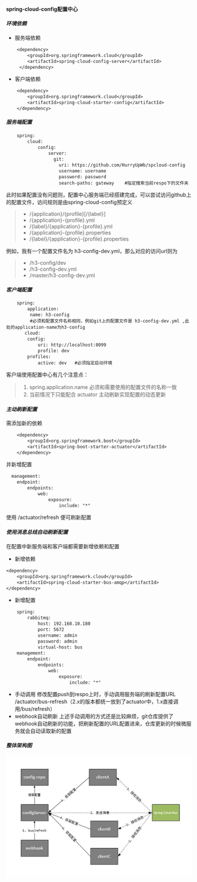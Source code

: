 #### spring-cloud-config配置中心

#### *环境依赖*

* 服务端依赖
 
```
    <dependency>    
        <groupId>org.springframework.cloud</groupId>
        <artifactId>spring-cloud-config-server</artifactId>
     </dependency>
```
* 客户端依赖
```
    <dependency>
        <groupId>org.springframework.cloud</groupId>
        <artifactId>spring-cloud-starter-config</artifactId>
    </dependency>
```
#### *服务端配置*
```
    spring:
        cloud:
            config:
                server: 
                  git:
                    uri: https://github.com/HurryUpWb/spcloud-config
                    username: username 
                    password: password
                    search-paths: gateway    #指定搜索当前respo下的文件夹
```
此时如果配置没有问题则，配置中心服务端已经搭建完成，可以尝试访问github上的配置文件，访问规则是由spring-cloud-config预定义
> * /{application}/{profile}[/{label}]
> * /{application}-{profile}.yml
> * /{label}/{application}-{profile}.yml
> * /{application}-{profile}.properties
> * /{label}/{application}-{profile}.properties

例如，我有一个配置文件名为 h3-config-dev.yml，那么对应的访问url则为
> * /h3-config/dev
> * /h3-config-dev.yml
> * /master/h3-config-dev.yml


#### *客户端配置*
```
    spring:
        application:
         name: h3-config 
         #必须和配置文件名称相同，例如git上的配置文件是 h3-config-dev.yml ,此处的application-name为h3-config
       cloud:
        config:
            uri: http://localhost:8099
            profile: dev
        profiles:
            active: dev   #必须指定启动环境
```
客户端使用配置中心有几个注意点：
>1. spring.application.name 必须和需要使用的配置文件的名称一致
>2. 当前情况下只能配合 actuator 主动刷新实现配置的动态更新

#### *主动刷新配置*
需添加新的依赖
```
    <dependency>
        <groupId>org.springframework.boot</groupId>    
        <artifactId>spring-boot-starter-actuator</artifactId>
    </dependency>
```
并新增配置
```
  management:
    endpoint:
        endpoints:
            web:
                exposure:
                    include: "*"
```
使用  /actuator/refresh 便可刷新配置

#### *使用消息总线自动刷新配置*
在配置中新服务端和客户端都需要新增依赖和配置
- 新增依赖
```
<dependency>
    <groupId>org.springframework.cloud</groupId>
    <artifactId>spring-cloud-starter-bus-amqp</artifactId></dependency>
```
- 新增配置
```
    spring:
        rabbitmq:
            host: 192.168.10.180
            port: 5672
            username: admin
            password: admin
            virtual-host: bus
    management:  
        endpoint:
            endpoints:
                web:
                    exposure:
                        include: "*"
```
- 手动调用
修改配置push到respo上时，手动调用服务端的刷新配置URL
 /actuator/bus-refresh（2.x的版本都统一放到了actuator中，1.x直接调用/bus/refresh）
- webhook自动刷新
上述手动调用的方式还是比较麻烦，git仓库提供了webhook自动刷新的功能，把刷新配置的URL配置进来，仓库更新的时候微服务就会自动读取新的配置
#### *整体架构图*
![image](https://github.com/HurryUpWb/spcloud-config/blob/master/configbus.jpg)
